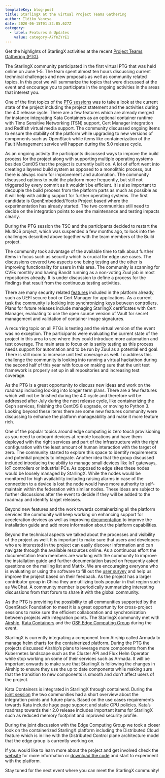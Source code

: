 ```yaml
---
templateKey: blog-post
title: StarlingX at the virtual Project Teams Gathering
author: Ildiko Vancsa
date: 2020-06-15T01:32:05.627Z
category:
  - label: Features & Updates
    value: category-A7fnZYrE1
---
```


Get the highlights of StarlingX activities at the recent [Project Teams Gathering (PTG)](https://www.openstack.org/ptg/). <!-- more -->

The StarlingX community participated in the first virtual PTG that was held online on June 1-5. The team spent almost ten hours discussing current technical challenges and new proposals as well as community related topics. In this post we will summarize the topics that were discussed at the event and encourage you to participate in the ongoing activities in the areas that interest you.

One of the first topics of the [PTG sessions](https://etherpad.opendev.org/p/stx-virtual-PTG-June) was to take a look at the current state of the project including the project statement and the activities during the 4.0 release cycle. There are a few features which are already merged for instance integrating Kata Containers as an optional container runtime with Time Sensitive Networking (TSN) support, Cert Manager integration and Redfish virtual media support. The community discussed ongoing items to ensure the stability of the platform while upgrading to new versions of components such as OpenStack while items like containerization of the Fault Management service will happen during the 5.0 release cycle.

As an ongoing activity the participants discussed ways to improve the build process for the project along with supporting multiple operating systems besides CentOS that the project is currently built on. A lot of effort went into creating a layered build system as opposed to a monolithic process, but there is always room for improvement and automation. The community discussed options to build the platform more frequently, but still not triggered by every commit as it wouldn’t be efficient. It is also important to decouple the build process from the platform parts as much as possible as it will help with adding support for further operating systems. The first candidate is OpenEmbedded/Yocto Project based where the experimentation has already started. The two communities still need to decide on the integration points to see the maintenance and testing impacts clearly.

During the PTG session the TSC and the participants decided to restart the MultiOS project, which was suspended a few months ago, to look into the challenges described above together with the team members of the Build project.

The community took advantage of the available time to talk about further items in focus such as security which is crucial for edge use cases. The discussions covered two aspects one being testing and the other is improving functionality for users in this area. The community is scanning for CVEs monthly and having Bandit running as a non-voting Zuul job in most repositories already. It is under discussion to define a process for the findings that result from the continuous testing activities.

There are many security related [features](https://www.starlingx.io/blog/starlingx-release-2-security-features/) included in the platform already, such as UEFI secure boot or Cert Manager for applications. As a current task the community is looking into synchronizing keys between controllers. Plans for future releases include managing StarlingX certificates with Cert Manager, evaluating to use the open source version of Vault for secret management and validation of container image signatures.

A recurring topic on all PTGs is testing and the virtual version of the event was no exception. The participants were evaluating the current state of the project in this area to see where they could introduce more automation and test coverage. The main area to focus on is sanity testing as this process needs support for automation and to be run by Zuul as a potential end goal. There is still room to increase unit test coverage as well. To address this challenge the community is looking into running a virtual hackathon during the second half of this year with focus on making sure that the unit test framework is properly set up in all repositories and increasing test coverage.

As the PTG is a great opportunity to discuss new ideas and work on the roadmap including looking into longer term plans. There are a few features which will not be finished during the 4.0 cycle and therefore will be addressed after July during the next release cycle, like containerizing the Ceph services, finishing the CentOS 8 upgrade, or moving to Python 3. Looking beyond these items there are some new features community were discussing to enhance the platform manageability and make it more feature rich.

One of the popular topics around edge computing is zero touch provisioning as you need to onboard devices at remote locations and have them deployed with the right services and part of the infrastructure with the right configuration with the least amount of human interaction with the target of zero. The community started to explore this space to identify requirements and potential projects to integrate. Another idea that the group discussed included introducing the ability to manage small devices like IoT gateways, IoT controllers or industrial PCs. As opposed to edge sites these nodes would be loosely managed by StarlingX. While the nodes would be monitored for high availability including raising alarms in case of the connection to a device is lost the node would have more authority to self-maintain within the federation with similar nodes. These ideas are subject to further discussions after the event to decide if they will be added to the roadmap and identify target releases.

Beyond new features and the work towards containerizing all the platform services the community will keep working on enhancing support for acceleration devices as well as improving [documentation](https://docs.starlingx.io/contributor/index.html) to improve the installation guide and add more information about the platform capabilities.

Beyond the technical aspects we talked about the processes and visibility of the project as well. It is important to make sure that users and developers who are interested in the project can easily discover information and can navigate through the available resources online. As a continuous effort the documentation team members are working with the community to improve the installation guide and further documentation based on frequently asked questions on the mailing list and Matrix. We are encouraging everyone who is evaluating or using the software to fill out the [user survey](https://www.surveymonkey.com/r/StarlingX) and help us improve the project based on their feedback. As the project has a larger contributor group in China they are utilizing tools popular in that region such as WeChat. A community member is periodically summarizing interesting discussions from that forum to share it with the global community.

As the PTG is providing the possibility to all communities supported by the OpenStack Foundation to meet it is a great opportunity for cross-project sessions to make sure the efficient collaboration and synchronization between projects with integration points. The StarlingX community met with [Airship](https://www.airshipit.org), [Kata Containers](https://katacontainers.io) and the [OSF Edge Computing Group](https://wiki.openstack.org/wiki/Edge_Computing_Group) during the event.

StarlingX is currently integrating a component from Airship called Armada to manage helm charts for the containerized platform. During the PTG the projects discussed Airship’s plans to leverage more components from the Kubernetes landscape such as the Cluster API and Flux Helm Operator while stop working on some of their services such as Armada. It will be important onwards to make sure that StarlingX is following the changes in Airship to ensure they use the up to date components while making sure that the transition to new components is smooth and don’t affect users of the project.

Kata Containers is integrated in StarlingX through containerd. During the [joint session](https://etherpad.openstack.org/p/victoria-ptg-kata) the two communities had a short overview about the integration points and future plans. Based on the use cases requirements towards Kata include huge page support and static CPU policies. Kata’s roadmap towards their 2.0 release includes important items for StarlingX such as reduced memory footprint and improved security profile.

During the joint discussion with the Edge Computing Group we took a closer look on the containerized StarlingX platform including the Distributed Cloud feature which is in line with the Distributed Control plane architecture model that the edge group is currently working on.

If you would like to learn more about the project and get involved check the [website](https://www.starlingx.io) for more information or [download the code](https://opendev.org/starlingx) and start to experiment with the platform.

Stay tuned for the next event where you can meet the StarlingX community!
